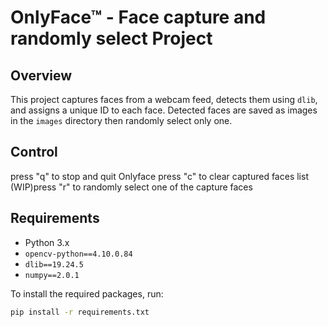 # OnlyFace™ - Face capture and randomly select Project

## Overview

This project captures faces from a webcam feed, detects them using `dlib`, and assigns a unique ID to each face. Detected faces are saved as images in the `images` directory then randomly select only one.

## Control

press "q" to stop and quit Onlyface
press "c" to clear captured faces list
(WIP)press "r" to randomly select one of the capture faces

## Requirements

- Python 3.x
- `opencv-python==4.10.0.84`
- `dlib==19.24.5`
- `numpy==2.0.1`

To install the required packages, run:

```bash
pip install -r requirements.txt